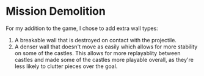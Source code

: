 # Mission Demolition
For my addition to the game, I chose to add extra wall types:
1. A breakable wall that is destroyed on contact with the projectile.
2. A denser wall that doesn't move as easily which allows for more stability on some of the castles.
This allows for more replayablity between castles and made some of the castles more playable overall, as they're less likely to clutter pieces over the goal.
